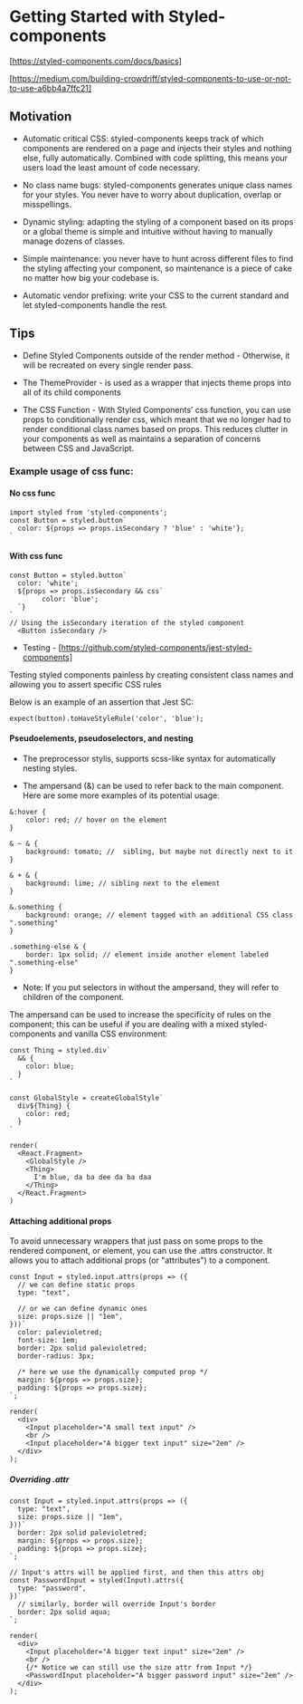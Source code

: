 # Getting Started with Styled-components
[https://styled-components.com/docs/basics]

[https://medium.com/building-crowdriff/styled-components-to-use-or-not-to-use-a6bb4a7ffc21]


## Motivation

* Automatic critical CSS: styled-components keeps track of which components are rendered on a page and injects their styles and nothing else, fully automatically. Combined with code splitting, this means your users load the least amount of code necessary.

* No class name bugs: styled-components generates unique class names for your styles. You never have to worry about duplication, overlap or misspellings.

* Dynamic styling: adapting the styling of a component based on its props or a global theme is simple and intuitive without having to manually manage dozens of classes.

* Simple maintenance: you never have to hunt across different files to find the styling affecting your component, so maintenance is a piece of cake no matter how big your codebase is.

* Automatic vendor prefixing: write your CSS to the current standard and let styled-components handle the rest.


## Tips

* Define Styled Components outside of the render method -
Otherwise, it will be recreated on every single render pass.


* The ThemeProvider - is used as a wrapper that injects theme props into all of its child components

* The CSS Function - With Styled Components’ css function, you can use props to conditionally render css, which meant that we no longer had to render conditional class names based on props. This reduces clutter in your components as well as maintains a separation of concerns between CSS and JavaScript.

### Example usage of css func:

#### No css func
```
import styled from 'styled-components';
const Button = styled.button`
  color: ${props => props.isSecondary ? 'blue' : 'white'};
`
```
#### With css func
```
const Button = styled.button`
  color: 'white';
  ${props => props.isSecondary && css`
        color: 'blue';
  `}
`
// Using the isSecondary iteration of the styled component
  <Button isSecondary />
```

* Testing - [https://github.com/styled-components/jest-styled-components]

Testing styled components painless by creating consistent class names and allowing you to assert specific CSS rules

Below is an example of an assertion that Jest SC:

```
expect(button).toHaveStyleRule('color', 'blue');
```

#### Pseudoelements, pseudoselectors, and nesting
* The preprocessor stylis, supports scss-like syntax for automatically nesting styles.

* The ampersand (&) can be used to refer back to the main component. Here are some more examples of its potential usage:

```
&:hover {
    color: red; // hover on the element
}

& ~ & {
    background: tomato; //  sibling, but maybe not directly next to it
}

& + & {
    background: lime; // sibling next to the element
}

&.something {
    background: orange; // element tagged with an additional CSS class ".something"
}

.something-else & {
    border: 1px solid; // element inside another element labeled ".something-else"
}
```
* Note: If you put selectors in without the ampersand, they will refer to children of the component.

The ampersand can be used to increase the specificity of rules on the component; this can be useful if you are dealing with a mixed styled-components and vanilla CSS environment:

```
const Thing = styled.div`
  && {
    color: blue;
  }
`

const GlobalStyle = createGlobalStyle`
  div${Thing} {
    color: red;
  }
`

render(
  <React.Fragment>
    <GlobalStyle />
    <Thing>
      I'm blue, da ba dee da ba daa
    </Thing>
  </React.Fragment>
)
```

#### Attaching additional props

To avoid unnecessary wrappers that just pass on some props to the rendered component, or element, you can use the .attrs constructor. It allows you to attach additional props (or "attributes") to a component.

```
const Input = styled.input.attrs(props => ({
  // we can define static props
  type: "text",

  // or we can define dynamic ones
  size: props.size || "1em",
}))`
  color: palevioletred;
  font-size: 1em;
  border: 2px solid palevioletred;
  border-radius: 3px;

  /* here we use the dynamically computed prop */
  margin: ${props => props.size};
  padding: ${props => props.size};
`;

render(
  <div>
    <Input placeholder="A small text input" />
    <br />
    <Input placeholder="A bigger text input" size="2em" />
  </div>
);
```


##### Overriding .attr

```
const Input = styled.input.attrs(props => ({
  type: "text",
  size: props.size || "1em",
}))`
  border: 2px solid palevioletred;
  margin: ${props => props.size};
  padding: ${props => props.size};
`;

// Input's attrs will be applied first, and then this attrs obj
const PasswordInput = styled(Input).attrs({
  type: "password",
})`
  // similarly, border will override Input's border
  border: 2px solid aqua;
`;

render(
  <div>
    <Input placeholder="A bigger text input" size="2em" />
    <br />
    {/* Notice we can still use the size attr from Input */}
    <PasswordInput placeholder="A bigger password input" size="2em" />
  </div>
);
```

